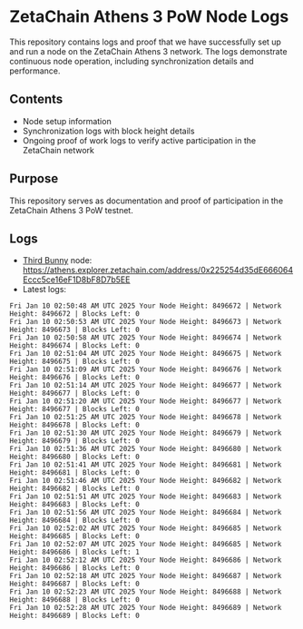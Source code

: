 # ZetaChain Athens 3 PoW Node Logs
This repository contains logs and proof that we have successfully set up and run a node on the ZetaChain Athens 3 network. The logs demonstrate continuous node operation, including synchronization details and performance.

## Contents
- Node setup information
- Synchronization logs with block height details
- Ongoing proof of work logs to verify active participation in the ZetaChain network

## Purpose
This repository serves as documentation and proof of participation in the ZetaChain Athens 3 PoW testnet.

## Logs

- [Third Bunny](https://thirdbunny.xyz/) node: https://athens.explorer.zetachain.com/address/0x225254d35dE666064Eccc5ce16eF1D8bF8D7b5EE
- Latest logs:
```
Fri Jan 10 02:50:48 AM UTC 2025 Your Node Height: 8496672 | Network Height: 8496672 | Blocks Left: 0
Fri Jan 10 02:50:53 AM UTC 2025 Your Node Height: 8496673 | Network Height: 8496673 | Blocks Left: 0
Fri Jan 10 02:50:58 AM UTC 2025 Your Node Height: 8496674 | Network Height: 8496674 | Blocks Left: 0
Fri Jan 10 02:51:04 AM UTC 2025 Your Node Height: 8496675 | Network Height: 8496675 | Blocks Left: 0
Fri Jan 10 02:51:09 AM UTC 2025 Your Node Height: 8496676 | Network Height: 8496676 | Blocks Left: 0
Fri Jan 10 02:51:14 AM UTC 2025 Your Node Height: 8496677 | Network Height: 8496677 | Blocks Left: 0
Fri Jan 10 02:51:20 AM UTC 2025 Your Node Height: 8496677 | Network Height: 8496677 | Blocks Left: 0
Fri Jan 10 02:51:25 AM UTC 2025 Your Node Height: 8496678 | Network Height: 8496678 | Blocks Left: 0
Fri Jan 10 02:51:30 AM UTC 2025 Your Node Height: 8496679 | Network Height: 8496679 | Blocks Left: 0
Fri Jan 10 02:51:36 AM UTC 2025 Your Node Height: 8496680 | Network Height: 8496680 | Blocks Left: 0
Fri Jan 10 02:51:41 AM UTC 2025 Your Node Height: 8496681 | Network Height: 8496681 | Blocks Left: 0
Fri Jan 10 02:51:46 AM UTC 2025 Your Node Height: 8496682 | Network Height: 8496682 | Blocks Left: 0
Fri Jan 10 02:51:51 AM UTC 2025 Your Node Height: 8496683 | Network Height: 8496683 | Blocks Left: 0
Fri Jan 10 02:51:56 AM UTC 2025 Your Node Height: 8496684 | Network Height: 8496684 | Blocks Left: 0
Fri Jan 10 02:52:02 AM UTC 2025 Your Node Height: 8496685 | Network Height: 8496685 | Blocks Left: 0
Fri Jan 10 02:52:07 AM UTC 2025 Your Node Height: 8496685 | Network Height: 8496686 | Blocks Left: 1
Fri Jan 10 02:52:12 AM UTC 2025 Your Node Height: 8496686 | Network Height: 8496686 | Blocks Left: 0
Fri Jan 10 02:52:18 AM UTC 2025 Your Node Height: 8496687 | Network Height: 8496687 | Blocks Left: 0
Fri Jan 10 02:52:23 AM UTC 2025 Your Node Height: 8496688 | Network Height: 8496688 | Blocks Left: 0
Fri Jan 10 02:52:28 AM UTC 2025 Your Node Height: 8496689 | Network Height: 8496689 | Blocks Left: 0
```
